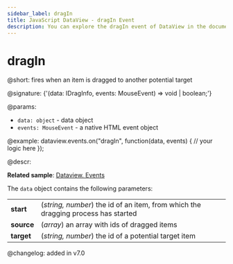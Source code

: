 ```yaml
---
sidebar_label: dragIn
title: JavaScript DataView - dragIn Event 
description: You can explore the dragIn event of DataView in the documentation of the DHTMLX JavaScript UI library. Browse developer guides and API reference, try out code examples and live demos, and download a free 30-day evaluation version of DHTMLX Suite.
---
```


# dragIn

@short: fires when an item is dragged to another potential target

@signature: {'(data: IDragInfo, events: MouseEvent) => void | boolean;'}

@params:
- `data: object` - data object
- `events: MouseEvent` - a native HTML event object

@example:
dataview.events.on("dragIn", function(data, events) {
    // your logic here
});

@descr:

**Related sample**: [Dataview. Events](https://snippet.dhtmlx.com/2d74uyoh)

The `data` object contains the following parameters:

<table>
	<tbody>
        <tr>
			<td><b>start</b></td>
			<td>(<i>string, number</i>) the id of an item, from which the dragging process has started</td>
		</tr>
        <tr>
			<td><b>source</b></td>
			<td>(<i>array</i>) an array with ids of dragged items</td>
		</tr>
        <tr>
			<td><b>target</b></td>
			<td>(<i>string, number</i>) the id of a potential target item</td>
		</tr>
    </tbody>
</table>

@changelog: added in v7.0

[comment]: # (@relatedapi: dataview/api/dataview_afterdrag_event.md dataview/api/dataview_afterdrop_event.md dataview/api/dataview_beforedrag_event.md dataview/api/dataview_beforedrop_event.md dataview/api/dataview_canceldrop_event.md dataview/api/dataview_candrop_event.md dataview/api/dataview_dragout_event.md dataview/api/dataview_dragstart_event.md)
